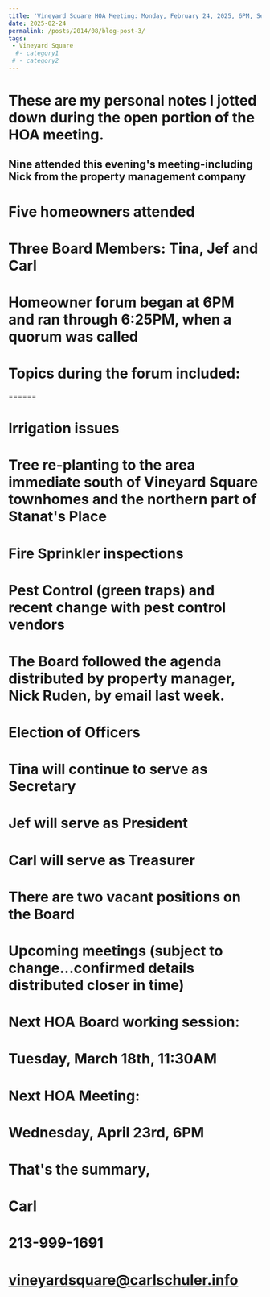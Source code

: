 ```yaml
---
title: 'Vineyard Square HOA Meeting: Monday, February 24, 2025, 6PM, Seymore Center'
date: 2025-02-24
permalink: /posts/2014/08/blog-post-3/
tags:
 - Vineyard Square
  #- category1
 # - category2
---
```

These are my personal notes I jotted down during the open portion of the HOA meeting.  
======
##	Nine attended this evening's meeting-including Nick from the property management company
#  Five homeowners attended 
#  Three Board Members: Tina, Jef and Carl
#  Homeowner forum began at 6PM and ran through 6:25PM, when a quorum was called
#  Topics during the forum included: 
======
#  Irrigation issues
#  Tree re-planting to the area immediate south of Vineyard Square townhomes and the northern part of Stanat's Place
#  Fire Sprinkler inspections
#  Pest Control (green traps) and recent change with pest control vendors

#  The Board followed the agenda distributed by property manager, Nick Ruden, by email last week. 
#  Election of Officers 
#  Tina will continue to serve as Secretary
#  Jef will serve as President
#  Carl will serve as Treasurer
#  There are two vacant positions on the Board

#  Upcoming meetings   (subject to change...confirmed details distributed closer in time)
#  Next HOA Board working session:
#  Tuesday, March 18th, 11:30AM
#  Next HOA Meeting: 
#  Wednesday, April 23rd, 6PM
#  That's the summary,
#  Carl
#  213-999-1691
#  vineyardsquare@carlschuler.info


